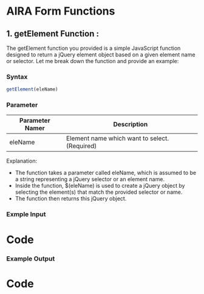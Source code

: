 # AIRA Form Functions

## 1. getElement Function : 

The getElement function you provided is a simple JavaScript function designed to return a jQuery element object based on a given element name or selector. Let me break down the function and provide an example:

### Syntax

```js
getElement(eleName)
```
### Parameter

| Parameter Namer     | Description                                                                   |
| ------------------- | ----------------------------------------------------------------------------- |
| eleName             |  Element name which want to select.     (Required)                            |

Explanation:

* The function takes a parameter called eleName, which is assumed to be a string representing a jQuery selector or an element name.
* Inside the function, $(eleName) is used to create a jQuery object by selecting the element(s) that match the provided selector or name.
* The function then returns this jQuery object.

### Exmple Input

# Code

### Example Output

# Code
